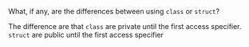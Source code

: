 What, if any, are the differences between using `class` or `struct`?

The difference are that `class` are private until the first access specifier.
`struct` are public until the first access specifier